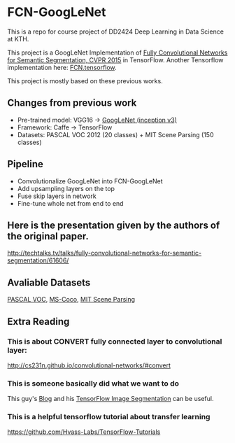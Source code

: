 # FCN-GoogLeNet
This is a repo for course project of DD2424 Deep Learning in Data Science at KTH.

This project is a GoogLeNet Implementation of [Fully Convolutional Networks for Semantic Segmentation, CVPR 2015](https://github.com/shelhamer/fcn.berkeleyvision.org) in TensorFlow. Another Tensorflow implementation here: [FCN.tensorflow](https://github.com/shekkizh/FCN.tensorflow). 

This project is mostly based on these previous works.

## Changes from previous work

- Pre-trained model: VGG16 -> [GoogLeNet (inception v3)](https://github.com/tensorflow/models/tree/master/slim)
- Framework: Caffe -> TensorFlow
- Datasets: PASCAL VOC 2012 (20 classes) + MIT Scene Parsing (150 classes)

## Pipeline

- Convolutionalize GoogLeNet into FCN-GoogLeNet
- Add upsampling layers on the top
- Fuse skip layers in network
- Fine-tune whole net from end to end

## Here is the presentation given by the authors of the original paper.
http://techtalks.tv/talks/fully-convolutional-networks-for-semantic-segmentation/61606/

<!-- ## Notes from this presentation
- Step 1: reinterpret fully connected layer as conv layers with 1x1 output. (No weight changing)
- Step 2: add conv layer at the very end to do upsample.
- Step 3: put a pixelwise loss in the end

			along the way we have stack of features.

			closer to the input - higher resolution - shallow, local - where

			closer to the output - lower resolution - deep, global - what
- Step 4: skip to fuse layers. interpolate and sum.
- Step 5: Fine tune on per-pixel dataset, PASCAL

			I stopped at 8:30 in the video -->

## Avaliable Datasets
[PASCAL VOC](http://host.robots.ox.ac.uk/pascal/VOC/voc2012/index.html), 
[MS-Coco](http://mscoco.org/dataset/#overview),
[MIT Scene Parsing](http://sceneparsing.csail.mit.edu/)

## Extra Reading
### This is about CONVERT fully connected layer to convolutional layer:
http://cs231n.github.io/convolutional-networks/#convert

### This is someone basically did what we want to do
This guy's [Blog](http://warmspringwinds.github.io/blog/) and his [TensorFlow Image Segmentation](https://github.com/warmspringwinds/tf-image-segmentation) can be useful. 

### This is a helpful tensorflow tutorial about transfer learning
https://github.com/Hvass-Labs/TensorFlow-Tutorials

<!-- Blog posts worth mentioning are: (some of this can also be found by the end of his project README)

[TFrecords Guide](http://warmspringwinds.github.io/tensorflow/tf-slim/2016/12/21/tfrecords-guide/)

[Convert Classification Network to FCN](http://warmspringwinds.github.io/tensorflow/tf-slim/2016/10/30/image-classification-and-segmentation-using-tensorflow-and-tf-slim/)

[His Implementation on FCN](http://warmspringwinds.github.io/tensorflow/tf-slim/2017/01/23/fully-convolutional-networks-(fcns)-for-image-segmentation/)

[About Upsampling](http://warmspringwinds.github.io/tensorflow/tf-slim/2016/11/22/upsampling-and-image-segmentation-with-tensorflow-and-tf-slim/)

### Some links about previous people asking about this but with no success. LOL:
http://stackoverflow.com/questions/38536202/how-to-use-inception-v3-as-a-convolutional-network
http://stackoverflow.com/questions/38565497/tensorflow-transfer-learning-implementation-semantic-segmentation -->


